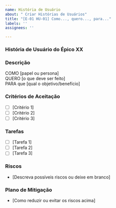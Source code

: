 ```yaml
---
name: História de Usuário
about: " Criar Histórias de Usuários"
title: "[E-01 HU-01] Como..., quero..., para..."
labels: ''
assignees: ''

---
```


### História de Usuário do Épico XX
### Descrição
COMO [papel ou persona]  
QUERO [o que deve ser feito]  
PARA que [qual o objetivo/benefício]
### Critérios de Aceitação 
- [ ] [Critério 1]
- [ ] [Critério 2]
- [ ] [Critério 3]
### Tarefas
- [ ] [Tarefa 1]
- [ ] [Tarefa 2]
- [ ] [Tarefa 3]
### Riscos
- [Descreva possíveis riscos ou deixe em branco]
### Plano de Mitigação 
- [Como reduzir ou evitar os riscos acima]
